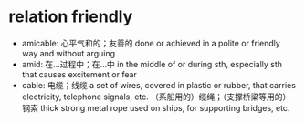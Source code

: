 # relation friendly

- amicable: 心平气和的；友善的 done or achieved in a polite or friendly way and without arguing
- amid: 在…过程中；在…中 in the middle of or during sth, especially sth that causes excitement or fear
- cable: 电缆；线缆 a set of wires, covered in plastic or rubber, that carries electricity, telephone signals, etc. （系船用的）缆绳；（支撑桥梁等用的）钢索 thick strong metal rope used on ships, for supporting bridges, etc.
